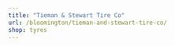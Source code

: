 ```yaml
---
title: "Tieman & Stewart Tire Co"
url: /bloomington/tieman-and-stewart-tire-co/
shop: tyres
---
```

